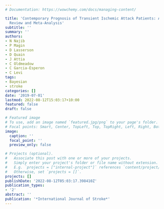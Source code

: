 ```yaml
---
# Documentation: https://wowchemy.com/docs/managing-content/

title: 'Contemporary Prognosis of Transient Ischemic Attack Patients: A Systematic
  Review and Meta-Analysis'
subtitle: ''
summary: ''
authors:
- N Najib
- P Magin
- D Lasserson
- D Quain
- J Attia
- C Oldmeadow
- C Garcia-Esperon
- C Levi
tags:
- Bayesian
- stroke
categories: []
date: '2019-07-01'
lastmod: 2022-08-12T15:03:17+10:00
featured: false
draft: false

# Featured image
# To use, add an image named `featured.jpg/png` to your page's folder.
# Focal points: Smart, Center, TopLeft, Top, TopRight, Left, Right, BottomLeft, Bottom, BottomRight.
image:
  caption: ''
  focal_point: ''
  preview_only: false

# Projects (optional).
#   Associate this post with one or more of your projects.
#   Simply enter your project's folder or file name without extension.
#   E.g. `projects = ["internal-project"]` references `content/project/deep-learning/index.md`.
#   Otherwise, set `projects = []`.
projects: []
publishDate: '2022-08-12T05:03:17.398410Z'
publication_types:
- '2'
abstract: ''
publication: '*International Journal of Stroke*'
---
```

